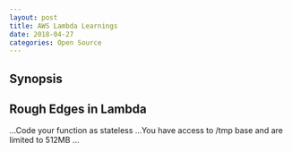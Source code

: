 ```yaml
---
layout: post
title: AWS Lambda Learnings
date: 2018-04-27
categories: Open Source
---
```


## Synopsis

## Rough Edges in Lambda
...Code your function as stateless
...You have access to /tmp base and are limited to 512MB
...
